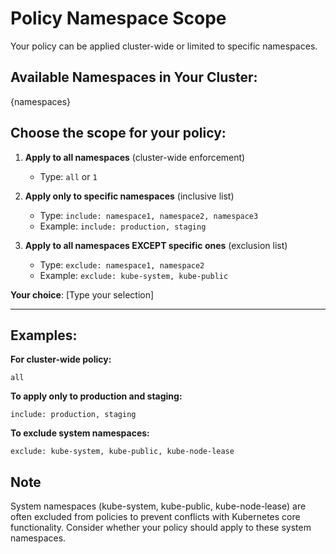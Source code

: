 # Policy Namespace Scope

Your policy can be applied cluster-wide or limited to specific namespaces.

## Available Namespaces in Your Cluster:
{namespaces}

## Choose the scope for your policy:

1. **Apply to all namespaces** (cluster-wide enforcement)
   - Type: `all` or `1`

2. **Apply only to specific namespaces** (inclusive list)
   - Type: `include: namespace1, namespace2, namespace3`
   - Example: `include: production, staging`

3. **Apply to all namespaces EXCEPT specific ones** (exclusion list)
   - Type: `exclude: namespace1, namespace2`
   - Example: `exclude: kube-system, kube-public`

**Your choice**: [Type your selection]

---

## Examples:

**For cluster-wide policy:**
```
all
```

**To apply only to production and staging:**
```
include: production, staging
```

**To exclude system namespaces:**
```
exclude: kube-system, kube-public, kube-node-lease
```

## Note
System namespaces (kube-system, kube-public, kube-node-lease) are often excluded from policies to prevent conflicts with Kubernetes core functionality. Consider whether your policy should apply to these system namespaces.